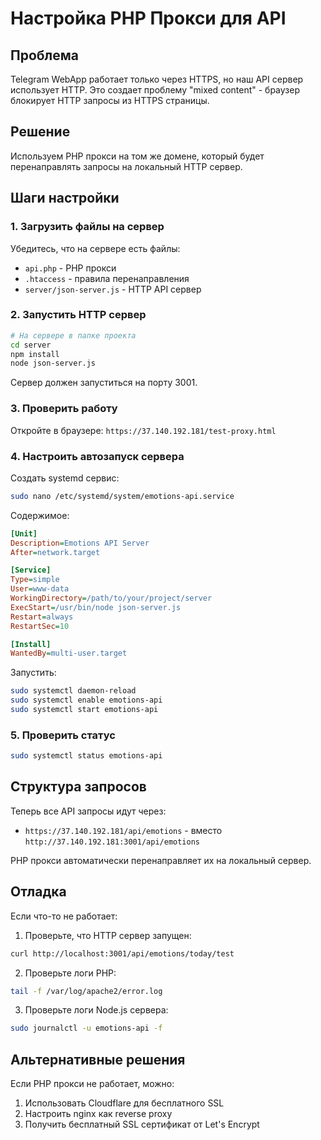 # Настройка PHP Прокси для API

## Проблема
Telegram WebApp работает только через HTTPS, но наш API сервер использует HTTP. Это создает проблему "mixed content" - браузер блокирует HTTP запросы из HTTPS страницы.

## Решение
Используем PHP прокси на том же домене, который будет перенаправлять запросы на локальный HTTP сервер.

## Шаги настройки

### 1. Загрузить файлы на сервер
Убедитесь, что на сервере есть файлы:
- `api.php` - PHP прокси
- `.htaccess` - правила перенаправления
- `server/json-server.js` - HTTP API сервер

### 2. Запустить HTTP сервер
```bash
# На сервере в папке проекта
cd server
npm install
node json-server.js
```

Сервер должен запуститься на порту 3001.

### 3. Проверить работу
Откройте в браузере: `https://37.140.192.181/test-proxy.html`

### 4. Настроить автозапуск сервера
Создать systemd сервис:

```bash
sudo nano /etc/systemd/system/emotions-api.service
```

Содержимое:
```ini
[Unit]
Description=Emotions API Server
After=network.target

[Service]
Type=simple
User=www-data
WorkingDirectory=/path/to/your/project/server
ExecStart=/usr/bin/node json-server.js
Restart=always
RestartSec=10

[Install]
WantedBy=multi-user.target
```

Запустить:
```bash
sudo systemctl daemon-reload
sudo systemctl enable emotions-api
sudo systemctl start emotions-api
```

### 5. Проверить статус
```bash
sudo systemctl status emotions-api
```

## Структура запросов

Теперь все API запросы идут через:
- `https://37.140.192.181/api/emotions` - вместо `http://37.140.192.181:3001/api/emotions`

PHP прокси автоматически перенаправляет их на локальный сервер.

## Отладка

Если что-то не работает:

1. Проверьте, что HTTP сервер запущен:
```bash
curl http://localhost:3001/api/emotions/today/test
```

2. Проверьте логи PHP:
```bash
tail -f /var/log/apache2/error.log
```

3. Проверьте логи Node.js сервера:
```bash
sudo journalctl -u emotions-api -f
```

## Альтернативные решения

Если PHP прокси не работает, можно:

1. Использовать Cloudflare для бесплатного SSL
2. Настроить nginx как reverse proxy
3. Получить бесплатный SSL сертификат от Let's Encrypt 
